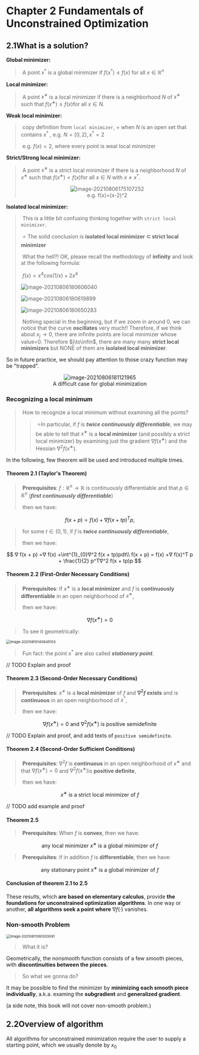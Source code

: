 # Chapter 2 Fundamentals of Unconstrained Optimization


## 2.1What is a solution?

**Global minimizer:**

> ​	A point $x^*$ is a global minimizer if $f(x^*)\leq f(x)$ for all $x\in\mathbb{R}^n$​

**Local minimizer:**

> ​	A point $x^∗$ is a local minimizer if there is a neighborhood $N$ of $x^∗$ such that $f(x^∗) ≤ f(x)$for all $x ∈ N$.

**Weak local minimizer:**

> ​	copy definition from `local minimizer`, + when $N$​ is an open set that contains $x^*$​​ , e.g. $N=[0,2], x^*=2$​
>
> ​	e.g. $f(x)=2$​, where every point is weal local minimizer

**Strict/Strong local minimizer:**

> ​	A point $x^∗$​​ is a strict local minimizer if there is a neighborhood $N$​​ of $x^∗$​​ such that $f(x^∗) < f(x)$​​for all $x ∈ N$​ with $x\neq x^*$​​​.
>
> <figure><center><img src="img/image-20210806175107252.png" alt="image-20210806175107252" style="zoom:100%;" />  <figcaption>e.g. f(x)=(x-2)^2</figcaption></center>
> </figure>

**Isolated local minimizer:**

> ​	This is a little bit confusing thinking together with `strict local minimizer`.
>
> ​	:star: The solid conclusion is **isolated local minimizer** **$\subset$​​ strict local minimizer** 
>
> ​	What the hell?!  OK, please recall the methodology of **infinity** and look at the following formula:
>
> ​	$f(x)=x^4cos(1/x)+2x^4$
>
> ![image-20210806180606040](img/image-20210806180606040.png)
>
> ![image-20210806180619899](img/image-20210806180619899.png)
>
> ![image-20210806180650283](img/image-20210806180650283.png)
>
> ​	Nothing special in the beginning, but if we zoom in around 0, we can notice that the curve **oscillates** very much!! Therefore, if we think about $x_j\to0$, there are infinite points are local minimizer whose value=0. Therefore $j\to\infin$​, there are many many **strict local minimizers** but NONE of them are **isolated local minimizer**.





So in future practice, we should pay attention to those crazy function may be "trapped".

<figure><center> <img src="img/image-20210806181121965.png" alt="image-20210806181121965" style="zoom:100%;" /> <figcaption>A difficult case for global minimization</figcaption></center>
</figure>


### Recognizing a local minimum

> ​	How to recognize a local minimum without examining all the points?
>
> > ​		:star:In particular, if $f$ is ***twice continuously differentiable***, we may be able to tell that $x^∗$ is a **local minimizer** (and possibly a strict local minimizer) by examining just the gradient $∇ f(x^∗)$ and the Hessian $∇^2 f(x^∗)$.



In the following, few theorem will be used and introduced multiple times.



#### Theorem 2.1 (Taylor's Theorem)

> ​	**Prerequisites**: $f :\mathbb{R}^n → \mathbb{R}$ is continuously differentiable and that $p ∈ \mathbb{R}^n$     (***first continuously differentiable***)
>
> ​	then we have:

$$
f(x + p) = f(x) +∇ f(x + tp)^T p,
$$

> ​	for some $t\in (0,1)$, if $f$​​ is  ***twice continuously differentiable***, 
>
> ​	then we have:

$$
∇ f(x + p) =∇ f(x) +\int^{1}_{0}∇^2 f(x + tp)pdt\\
f(x + p) = f(x) +∇ f(x)^T p + \frac{1}{2} p^T∇^2 f(x + tp)p
$$



#### Theorem 2.2 (First-Order Necessary Conditions)

> ​	**Prerequisites**: If $x^∗$ is a **local minimizer** and $f$ is **continuously differentiable** in an open neighborhood of $x^∗$, 
>
> ​	then we have: 

$$
∇ f(x^∗) = 0
$$

> ​	To see it geometrically:

<img src="img/image-20210810140645103.png" alt="image-20210810140645103" style="zoom:67%;" />



> ​	Fun fact: the point $x^*$ are also called ***stationary point***.

// TODO Explain and proof 



#### Theorem 2.3 (Second-Order Necessary Conditions)

> ​	**Prerequisites**: $x^∗$ is a **local minimizer** of $f$ and **$∇^2 f$ exists** and is **continuous** in an open neighborhood of $x^*$​,
>
> ​	then we have:

$$
∇ f(x^∗) = 0 \text{ and }∇^2 f(x^∗) \text{ is positive semidefinite}
$$

// TODO Explain and proof, and add texts of `positive semidefinite`.



#### Theorem 2.4 (Second-Order Sufficient Conditions)

> ​	**Prerequisites**: $∇^2 f$ is **continuous** in an open neighborhood of $x^∗$ and that $∇ f(x^∗)= 0$ and $∇^2 f(x^∗)$​ is **positive definite**,
>
> ​	then we have:

$$
x^∗ \text{ is a strict local minimizer of }f
$$

// TODO add example and proof



#### Theorem 2.5

> ​	**Prerequisites**: When $f$ is **convex**, then we have:

$$
\text{any local minimizer }x^∗ \text{ is a global minimizer of }f
$$

> ​	**Prerequisites**: if in addition $f$ is **differentiable**, then we have:

$$
\text{any stationary point } x^∗\text{ is a global minimizer of }f
$$



#### Conclusion of theorem 2.1 to 2.5

These results, which **are based on elementary calculus**, provide **the foundations for unconstrained optimization algorithms**. In one way or another, **all algorithms seek a point where** $∇ f(·)$ vanishes.



### Non-smooth Problem

<img src="img/image-20210811091333091.png" alt="image-20210811091333091" style="zoom:67%;" />

> ​	What it is?

Geometrically, the nonsmooth function consists of a few smooth pieces, with **discontinuities between the pieces**.

> ​	So what we gonna do?

It may be possible to find the minimizer by **minimizing each smooth piece individually**, a.k.a. examing the **subgradient** and **generalized gradient**.

(a side note, this book will not cover non-smooth problem.)



## 2.2Overview of algorithm

All algorithms for unconstrained minimization require the user to supply a starting point, which we usually denote by $x_0$

